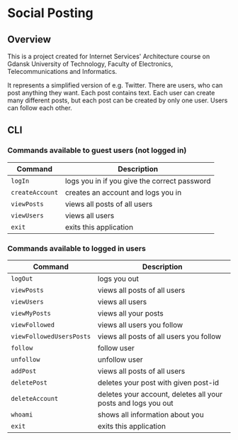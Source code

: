 # Social Posting

## Overview
This is a project created for Internet Services' Architecture course on Gdansk University of Technology, 
Faculty of Electronics, Telecommunications and Informatics.

It represents a simplified version of e.g. Twitter. There are users, who can post anything they want. Each post
contains text. Each user can create many different posts, but each post can be created by
only one user. Users can follow each other.

## CLI
### Commands available to guest users (not logged in)
| Command | Description |
|---|---|
| `logIn` | logs you in if you give the correct password |
| `createAccount` | creates an account and logs you in |
| `viewPosts` | views all posts of all users |
| `viewUsers` | views all users |
| `exit` | exits this application |

### Commands available to logged in users
| Command | Description |
|---|---|
| `logOut` | logs you out |
| `viewPosts` | views all posts of all users |
| `viewUsers` | views all users |
| `viewMyPosts` | views all your posts |
| `viewFollowed` | views all users you follow |
| `viewFollowedUsersPosts` | views all posts of all users you follow |
| `follow` | follow user |
| `unfollow` | unfollow user |
| `addPost` | views all posts of all users |
| `deletePost` | deletes your post with given post-id |
| `deleteAccount` | deletes your account, deletes all your posts and logs you out |
| `whoami` | shows all information about you |
| `exit` | exits this application |
